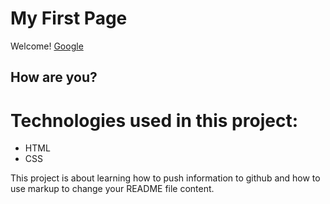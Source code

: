 # My First Page

Welcome! [Google](https://www.google.com)

## How are you?

# Technologies used in this project:

<ul>
    <li>HTML</li>
    <li>CSS</li>
</ul>

This project is about learning how to push information to github and how to use markup to change your README file content.
